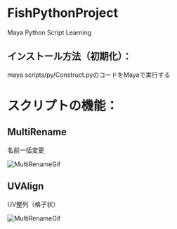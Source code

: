 # FishPythonProject
Maya Python Script Learning

## インストール方法（初期化）：

maya scripts/py/Construct.pyのコードをMayaで実行する



# スクリプトの機能：

## MultiRename

名前一括変更

![MultiRenameGif](https://raw.githubusercontent.com/Julian-Fish/FishPythonProject/master/gif/multiRename/multiRename.gif)

## UVAlign

UV整列（格子状）

![MultiRenameGif](https://raw.githubusercontent.com/Julian-Fish/FishPythonProject/master/gif/UVAlign/UVAlign.gif)
